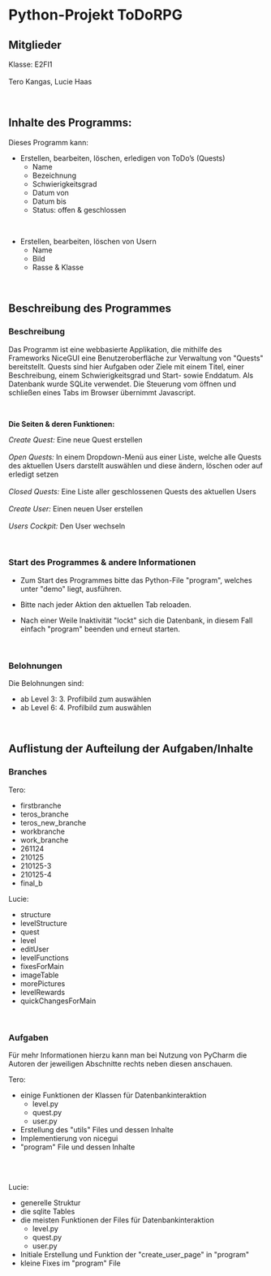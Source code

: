 # Python-Projekt ToDoRPG

## Mitglieder

Klasse: E2FI1
<br>
<br>
Tero Kangas, Lucie Haas

<br>

## Inhalte des Programms:

Dieses Programm kann:

- Erstellen, bearbeiten, löschen, erledigen von ToDo’s (Quests)
   - Name
   - Bezeichnung 
   - Schwierigkeitsgrad 
   - Datum von
   - Datum bis 
   - Status: offen & geschlossen

<br>

- Erstellen, bearbeiten, löschen von Usern
   - Name  
   - Bild 
   - Rasse & Klasse

<br>

## Beschreibung des Programmes

### Beschreibung

Das Programm ist eine webbasierte Applikation, die mithilfe des Frameworks NiceGUI eine Benutzeroberfläche zur Verwaltung von "Quests" bereitstellt.
Quests sind hier Aufgaben oder Ziele mit einem Titel, einer Beschreibung, einem Schwierigkeitsgrad und Start- sowie Enddatum.
Als Datenbank wurde SQLite verwendet. Die Steuerung vom öffnen und schließen eines Tabs im Browser übernimmt Javascript.

<br>

**Die Seiten & deren Funktionen:**

*Create Quest:* Eine neue Quest erstellen
<br>
<br>
*Open Quests:* In einem Dropdown-Menü aus einer Liste, welche alle Quests des aktuellen Users darstellt auswählen und diese ändern, löschen oder auf erledigt setzen
<br>
<br>
*Closed Quests:* Eine Liste aller geschlossenen Quests des aktuellen Users
<br>
<br>
*Create User:* Einen neuen User erstellen
<br>
<br>
*Users Cockpit:* Den User wechseln

<br>

### Start des Programmes & andere Informationen

- Zum Start des Programmes bitte das Python-File "program", welches unter "demo" liegt, ausführen.

- Bitte nach jeder Aktion den aktuellen Tab reloaden.

- Nach einer Weile Inaktivität "lockt" sich die Datenbank, in diesem Fall einfach "program" beenden und erneut starten.

<br>

### Belohnungen

Die Belohnungen sind:
   - ab Level 3: 3. Profilbild zum auswählen
   - ab Level 6: 4. Profilbild zum auswählen

<br>

## Auflistung der Aufteilung der Aufgaben/Inhalte

### Branches

Tero:
   - firstbranche
   - teros_branche
   - teros_new_branche
   - workbranche
   - work_branche
   - 261124
   - 210125
   - 210125-3
   - 210125-4
   - final_b

Lucie:
   - structure
   - levelStructure
   - quest
   - level
   - editUser
   - levelFunctions
   - fixesForMain
   - imageTable
   - morePictures
   - levelRewards
   - quickChangesForMain

<br>

### Aufgaben

Für mehr Informationen hierzu kann man bei Nutzung von PyCharm die Autoren der jeweiligen Abschnitte rechts neben diesen anschauen.


Tero:
   - einige Funktionen der Klassen für Datenbankinteraktion
     - level.py
     - quest.py
     - user.py
   - Erstellung des "utils" Files und dessen Inhalte
   - Implementierung von nicegui
   - "program" File und dessen Inhalte

<br>
<br>

Lucie:
   - generelle Struktur
   - die sqlite Tables
   - die meisten Funktionen der Files für Datenbankinteraktion
     - level.py
     - quest.py
     - user.py
   - Initiale Erstellung und Funktion der "create_user_page" in "program"
   - kleine Fixes im "program" File
 


